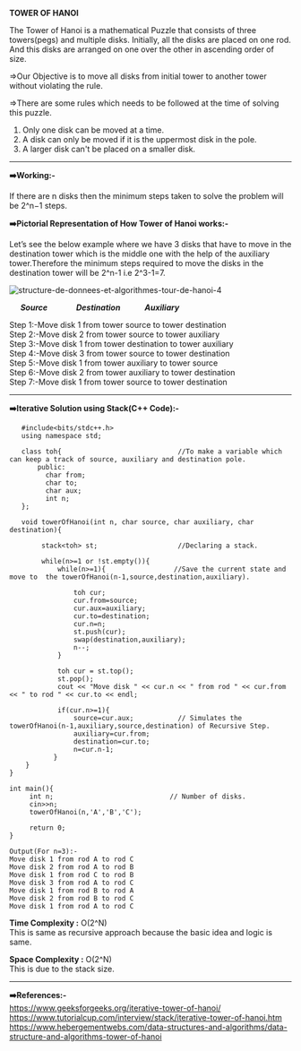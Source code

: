 **TOWER OF HANOI**

The Tower of Hanoi is a mathematical Puzzle that consists of three towers(pegs) and multiple disks. Initially, all the disks are placed on one rod. And this disks are arranged on one over the other in ascending order of size.

=>Our Objective is to move all disks from initial tower to another tower without violating the rule.

=>There are some rules which needs to be followed at the time of solving this puzzle.

1) Only one disk can be moved at a time.
2) A disk can only be moved if it is the uppermost disk in the pole.
3) A larger disk can't be placed on a smaller disk.
<hr></hr>

 **:arrow_right:Working:-**<br>
 
 If there are n disks then the minimum steps taken to solve the problem will be 2^n−1 steps.<br>

**:arrow_right:Pictorial Representation of How Tower of Hanoi works:-**<br>

Let’s see the below example where we have 3 disks that have to move in the destination tower which is the middle one with the help of the auxiliary tower.Therefore the minimum steps required to move the disks in the destination tower will be 2^n-1 i.e 2^3-1=7.


![structure-de-donnees-et-algorithmes-tour-de-hanoi-4](https://user-images.githubusercontent.com/72224843/140602551-e789416a-cd9d-47a0-9a00-1d76b6d36339.gif)<br>
      <p>&nbsp;&nbsp; &nbsp;  ***Source***&nbsp;&nbsp;&nbsp; &nbsp; &nbsp; &nbsp; &nbsp; &nbsp;***Destination***&nbsp;&nbsp;&nbsp; &nbsp; &nbsp; &nbsp; &nbsp;***Auxiliary***</p>

Step 1:-Move disk 1 from tower source to tower destination<br>
Step 2:-Move disk 2 from tower source to tower auxiliary<br>
Step 3:-Move disk 1 from tower destination to tower auxiliary<br>
Step 4:-Move disk 3 from tower source to tower destination<br>
Step 5:-Move disk 1 from tower auxiliary to tower source<br>
Step 6:-Move disk 2 from tower auxiliary to tower destination<br>
Step 7:-Move disk 1 from tower source to tower destination
<hr></hr>

**:arrow_right:Iterative Solution using Stack(C++ Code):-**
```
   #include<bits/stdc++.h>
   using namespace std;

   class toh{                             //To make a variable which can keep a track of source, auxiliary and destination pole.
       public:
         char from;
         char to;
         char aux;
         int n;
   };

   void towerOfHanoi(int n, char source, char auxiliary, char destination){

        stack<toh> st;                    //Declaring a stack. 

        while(n>=1 or !st.empty()){
            while(n>=1){                 //Save the current state and move to  the towerOfHanoi(n-1,source,destination,auxiliary).

                toh cur;
                cur.from=source;
                cur.aux=auxiliary;              
                cur.to=destination;
                cur.n=n;
                st.push(cur);
                swap(destination,auxiliary);
                n--;
            }

            toh cur = st.top();
            st.pop();
            cout << "Move disk " << cur.n << " from rod " << cur.from << " to rod " << cur.to << endl; 

            if(cur.n>=1){
                source=cur.aux;           // Simulates the towerOfHanoi(n-1,auxiliary,source,destination) of Recursive Step.
                auxiliary=cur.from;            
                destination=cur.to;
                n=cur.n-1; 
           }
    }
}

int main(){
     int n;                             // Number of disks.
     cin>>n;
     towerOfHanoi(n,'A','B','C');

     return 0;
}
```
```
Output(For n=3):-
Move disk 1 from rod A to rod C
Move disk 2 from rod A to rod B
Move disk 1 from rod C to rod B
Move disk 3 from rod A to rod C
Move disk 1 from rod B to rod A
Move disk 2 from rod B to rod C
Move disk 1 from rod A to rod C
```

**Time Complexity :** O(2^N)<br>
This is same as recursive approach because the basic idea and logic is same.<br>

**Space Complexity :** O(2^N)<br>
This is due to the stack size.<br>
<hr></hr>

**:arrow_right:References:-**<br>
https://www.geeksforgeeks.org/iterative-tower-of-hanoi/<br>
https://www.tutorialcup.com/interview/stack/iterative-tower-of-hanoi.htm<br>
https://www.hebergementwebs.com/data-structures-and-algorithms/data-structure-and-algorithms-tower-of-hanoi<br>

